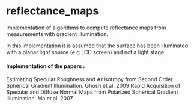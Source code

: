 # reflectance_maps
Implementation of algorithms to compute reflectance maps from measurements with gradient illumination.

In this implementation it is assumed that the surface has been illuminated with a planar light source (e.g LCD screen) and not a light stage.

#### Implementation of the papers : 
Estimating Specular Roughness and Anisotropy from Second Order Spherical Gradient Illumination. Ghosh et al. 2009
Rapid Acquisition of Specular and Diffuse Normal Maps from Polarized Spherical Gradient Illumination. Ma et al. 2007
